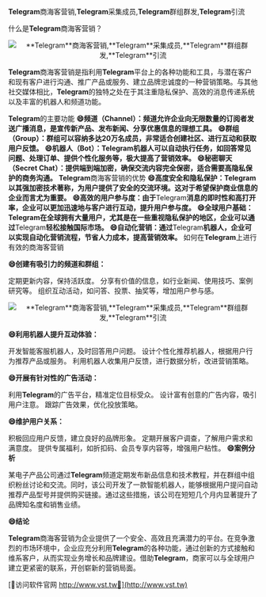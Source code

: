 **Telegram**商海客营销,**Telegram**采集成员,**Telegram**群组群发,**Telegram**引流

什么是**Telegram**商海客营销？

 <center><img src="https://vst.tw/MP4/tuiguang/png/3.png" alt="**Telegram**商海客营销,**Telegram**采集成员,**Telegram**群组群发,**Telegram**引流"></center>

**Telegram**商海客营销是指利用**Telegram**平台上的各种功能和工具，与潜在客户和现有客户进行沟通、推广产品或服务、建立品牌忠诚度的一种营销策略。与其他社交媒体相比，**Telegram**的独特之处在于其注重隐私保护、高效的消息传递系统以及丰富的机器人和频道功能。

**Telegram**的主要功能
**😄频道（Channel）：频道允许企业向无限数量的订阅者发送广播消息，是宣传新产品、发布新闻、分享优惠信息的理想工具。**
**😄群组（Group）：群组可以容纳多达20万名成员，非常适合创建社区、进行互动和获取用户反馈。**
**😄机器人（Bot）：**Telegram**机器人可以自动执行任务，如回答常见问题、处理订单、提供个性化服务等，极大提高了营销效率。**
**😄秘密聊天（Secret Chat）：提供端到端加密，确保交流内容完全保密，适合需要高隐私保护的商务沟通。**
**Telegram**商海客营销的优势
**😄高度安全和隐私保护：**Telegram**以其强加密技术著称，为用户提供了安全的交流环境。这对于希望保护商业信息的企业而言尤为重要。**
**😄高效的用户参与度：由于**Telegram**消息的即时性和高打开率，企业可以更加迅速地与客户进行互动，提升用户参与度。**
**😄全球用户基础：**Telegram**在全球拥有大量用户，尤其是在一些重视隐私保护的地区，企业可以通过**Telegram**轻松接触国际市场。**
**😄自动化营销：通过**Telegram**机器人，企业可以实现自动化营销流程，节省人力成本，提高营销效率。**
如何在**Telegram**上进行有效的商海客营销

**😄创建有吸引力的频道和群组：**

定期更新内容，保持活跃度。
分享有价值的信息，如行业新闻、使用技巧、案例研究等。
组织互动活动，如问答、投票、抽奖等，增加用户参与感。

 <center><img src="https://vst.tw/MP4/tuiguang/png/0.png" alt="**Telegram**商海客营销,**Telegram**采集成员,**Telegram**群组群发,**Telegram**引流"></center>

**😄利用机器人提升互动体验：**

开发智能客服机器人，及时回答用户问题。
设计个性化推荐机器人，根据用户行为推荐产品或服务。
利用机器人收集用户反馈，进行数据分析，改进营销策略。

**😄开展有针对性的广告活动：**

利用**Telegram**的广告平台，精准定位目标受众。
设计富有创意的广告内容，吸引用户注意。
跟踪广告效果，优化投放策略。

**😄维护用户关系：**

积极回应用户反馈，建立良好的品牌形象。
定期开展客户调查，了解用户需求和满意度。
提供专属福利，如折扣码、会员专享内容等，增强用户粘性。
**😄案例分析**

某电子产品公司通过**Telegram**频道定期发布新品信息和技术教程，并在群组中组织粉丝讨论和交流。同时，该公司开发了一款智能机器人，能够根据用户提问自动推荐产品型号并提供购买链接。通过这些措施，该公司在短短几个月内显著提升了品牌知名度和销售业绩。

**😄结论**

**Telegram**商海客营销为企业提供了一个安全、高效且充满潜力的平台。在竞争激烈的市场环境中，企业应充分利用**Telegram**的各种功能，通过创新的方式接触和维系客户，从而实现业务增长和品牌建设。借助**Telegram**，商家可以与全球用户建立更紧密的联系，开创崭新的营销局面。


[👻访问软件官网 http://www.vst.tw👻](http://www.vst.tw)
